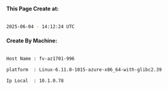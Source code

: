 
   
#### This Page Create at:

```bash

2025-06-04 - 14:12:24 UTC

```

#### Create By Machine:

```bash

Host Name : fv-az1701-996

platform  : Linux-6.11.0-1015-azure-x86_64-with-glibc2.39

Ip Local  : 10.1.0.78

```

